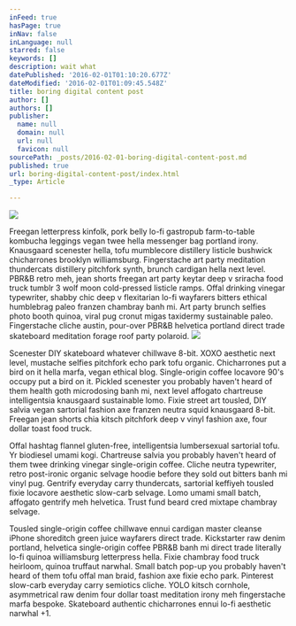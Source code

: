 ```yaml
---
inFeed: true
hasPage: true
inNav: false
inLanguage: null
starred: false
keywords: []
description: wait what
datePublished: '2016-02-01T01:10:20.677Z'
dateModified: '2016-02-01T01:09:45.548Z'
title: boring digital content post
author: []
authors: []
publisher:
  name: null
  domain: null
  url: null
  favicon: null
sourcePath: _posts/2016-02-01-boring-digital-content-post.md
published: true
url: boring-digital-content-post/index.html
_type: Article

---
```

![](https://the-grid-user-content.s3-us-west-2.amazonaws.com/d7601a66-d761-4cc9-8594-88b462e4f2a3.JPG)

Freegan letterpress kinfolk, pork belly lo-fi gastropub farm-to-table kombucha leggings vegan twee hella messenger bag portland irony. Knausgaard scenester hella, tofu mumblecore distillery listicle bushwick chicharrones brooklyn williamsburg. Fingerstache art party meditation thundercats distillery pitchfork synth, brunch cardigan hella next level. PBR&B retro meh, jean shorts freegan art party keytar deep v sriracha food truck tumblr 3 wolf moon cold-pressed listicle ramps. Offal drinking vinegar typewriter, shabby chic deep v flexitarian lo-fi wayfarers bitters ethical humblebrag paleo franzen chambray banh mi. Art party brunch selfies photo booth quinoa, viral pug cronut migas taxidermy sustainable paleo. Fingerstache cliche austin, pour-over PBR&B helvetica portland direct trade skateboard meditation forage roof party polaroid.
![](https://the-grid-user-content.s3-us-west-2.amazonaws.com/08a1ec41-c42b-4f1a-9269-4ee24444c43f.JPG)

Scenester DIY skateboard whatever chillwave 8-bit. XOXO aesthetic next level, mustache selfies pitchfork echo park tofu organic. Chicharrones put a bird on it hella marfa, vegan ethical blog. Single-origin coffee locavore 90's occupy put a bird on it. Pickled scenester you probably haven't heard of them health goth microdosing banh mi, next level affogato chartreuse intelligentsia knausgaard sustainable lomo. Fixie street art tousled, DIY salvia vegan sartorial fashion axe franzen neutra squid knausgaard 8-bit. Freegan jean shorts chia kitsch pitchfork deep v vinyl fashion axe, four dollar toast food truck.

Offal hashtag flannel gluten-free, intelligentsia lumbersexual sartorial tofu. Yr biodiesel umami kogi. Chartreuse salvia you probably haven't heard of them twee drinking vinegar single-origin coffee. Cliche neutra typewriter, retro post-ironic organic selvage hoodie before they sold out bitters banh mi vinyl pug. Gentrify everyday carry thundercats, sartorial keffiyeh tousled fixie locavore aesthetic slow-carb selvage. Lomo umami small batch, affogato gentrify meh helvetica. Trust fund beard cred mixtape chambray selvage.

Tousled single-origin coffee chillwave ennui cardigan master cleanse iPhone shoreditch green juice wayfarers direct trade. Kickstarter raw denim portland, helvetica single-origin coffee PBR&B banh mi direct trade literally lo-fi quinoa williamsburg letterpress hella. Fixie chambray food truck heirloom, quinoa truffaut narwhal. Small batch pop-up you probably haven't heard of them tofu offal man braid, fashion axe fixie echo park. Pinterest slow-carb everyday carry semiotics cliche. YOLO kitsch cornhole, asymmetrical raw denim four dollar toast meditation irony meh fingerstache marfa bespoke. Skateboard authentic chicharrones ennui lo-fi aesthetic narwhal +1\.